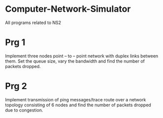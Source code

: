 # Computer-Network-Simulator
All programs related to NS2

# Prg 1
Implement three nodes point – to – point network with duplex links between them. Set
the queue size, vary the bandwidth and find the number of packets dropped.

# Prg 2
Implement transmission of ping messages/trace route over a network topology
consisting of 6 nodes and find the number of packets dropped due to congestion.
